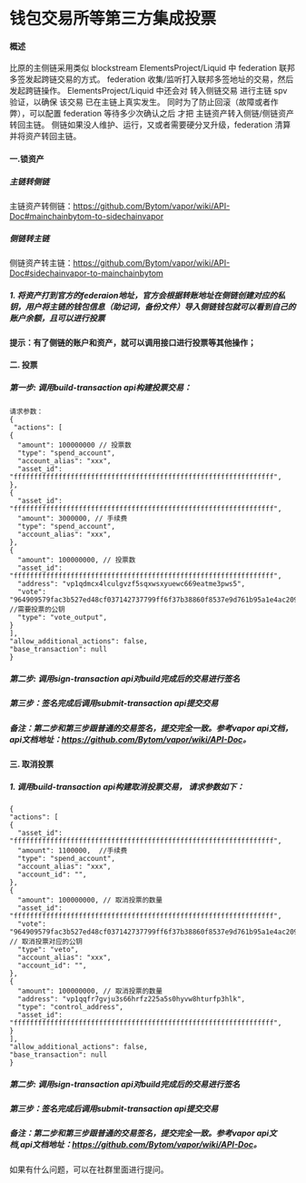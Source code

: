 #  钱包交易所等第三方集成投票

#### 概述

比原的主侧链采用类似 blockstream ElementsProject/Liquid 中 federation 联邦多签发起跨链交易的方式。
federation 收集/监听打入联邦多签地址的交易，然后发起跨链操作。
ElementsProject/Liquid 中还会对 转入侧链交易 进行主链 spv 验证，以确保 该交易 已在主链上真实发生。
同时为了防止回滚（故障或者作弊），可以配置 federation 等待多少次确认之后 才把 主链资产转入侧链/侧链资产转回主链。
侧链如果没人维护、运行，又或者需要硬分叉升级，federation 清算并将资产转回主链。


#### 一.锁资产

##### 主链转侧链

主链资产转侧链：<https://github.com/Bytom/vapor/wiki/API-Doc#mainchainbytom-to-sidechainvapor>


##### 侧链转主链

侧链资产转主链：<https://github.com/Bytom/vapor/wiki/API-Doc#sidechainvapor-to-mainchainbytom>


##### 1. 将资产打到官方的federaion地址，官方会根据转账地址在侧链创建对应的私钥，用户将主链的钱包信息（助记词，备份文件）导入侧链钱包就可以看到自己的账户余额，且可以进行投票

#### 提示：有了侧链的账户和资产，就可以调用接口进行投票等其他操作；


#### 二. 投票

##### 第一步: 调用build-transaction api构建投票交易：

    请求参数：
    {
     "actions": [
    {
      "amount": 100000000 // 投票数
      "type": "spend_account",
      "account_alias": "xxx",
      "asset_id": "ffffffffffffffffffffffffffffffffffffffffffffffffffffffffffffffff",
    },
    {
      "asset_id": "ffffffffffffffffffffffffffffffffffffffffffffffffffffffffffffffff",
      "amount": 3000000, // 手续费
      "type": "spend_account",
      "account_alias": "xxx",
    },
    {
      "amount": 100000000, // 投票数
      "asset_id": "ffffffffffffffffffffffffffffffffffffffffffffffffffffffffffffffff",
      "address": "vp1qdmcx4lculgvzf5sqxwsxyuewc669eatme3pws5",
      "vote": "964909579fac3b527ed48cf037142737799ff6f37b38860f8537e9d761b95a1e4ac209a13b766be5f43a930160dad9355ddcca7db965819767629aff571953bd", //需要投票的公钥
      "type": "vote_output",
    }
    ],
    "allow_additional_actions": false,
    "base_transaction": null
    }

##### 第二步: 调用sign-transaction api对build完成后的交易进行签名


##### 第三步：签名完成后调用submit-transaction api提交交易

##### 备注：第二步和第三步跟普通的交易签名，提交完全一致。参考vapor api文档，api文档地址：<https://github.com/Bytom/vapor/wiki/API-Doc>。

#### 三. 取消投票

##### 1. 调用build-transaction api构建取消投票交易， 请求参数如下：

    {
    "actions": [
    {
      "asset_id": "ffffffffffffffffffffffffffffffffffffffffffffffffffffffffffffffff",
      "amount": 1100000,  //手续费
      "type": "spend_account",
      "account_alias": "xxx",
      "account_id": "",
    },
    {
      "amount": 100000000, // 取消投票的数量
      "asset_id": "ffffffffffffffffffffffffffffffffffffffffffffffffffffffffffffffff",
      "vote": "964909579fac3b527ed48cf037142737799ff6f37b38860f8537e9d761b95a1e4ac209a13b766be5f43a930160dad9355ddcca7db965819767629aff571953bd", // 取消投票对应的公钥
      "type": "veto",
      "account_alias": "xxx",
      "account_id": "",
    },
    {
      "amount": 100000000, // 取消投票的数量
      "address": "vp1qqfr7gvju3s66hrfz225a5s0hyvw8hturfp3hlk",
      "type": "control_address",
      "asset_id": "ffffffffffffffffffffffffffffffffffffffffffffffffffffffffffffffff",
    }
    ],
    "allow_additional_actions": false,
    "base_transaction": null
    }
    
##### 第二步: 调用sign-transaction api对build完成后的交易进行签名

##### 第三步：签名完成后调用submit-transaction api提交交易

##### 备注：第二步和第三步跟普通的交易签名，提交完全一致。参考vapor api文档,api文档地址：<https://github.com/Bytom/vapor/wiki/API-Doc>。

如果有什么问题，可以在社群里面进行提问。



